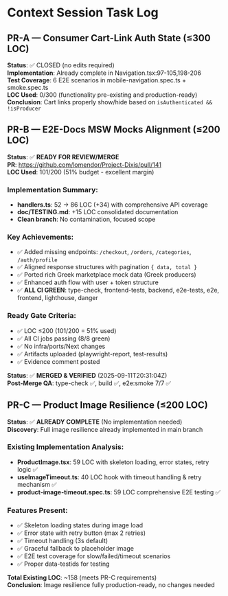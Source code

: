 # Context Session Task Log

## PR-A — Consumer Cart-Link Auth State (≤300 LOC)
**Status**: ✅ CLOSED (no edits required)  
**Implementation**: Already complete in Navigation.tsx:97-105,198-206  
**Test Coverage**: 6 E2E scenarios in mobile-navigation.spec.ts + smoke.spec.ts  
**LOC Used**: 0/300 (functionality pre-existing and production-ready)  
**Conclusion**: Cart links properly show/hide based on `isAuthenticated && !isProducer`

## PR-B — E2E-Docs MSW Mocks Alignment (≤200 LOC)
**Status**: ✅ **READY FOR REVIEW/MERGE**  
**PR**: https://github.com/lomendor/Project-Dixis/pull/141  
**LOC Used**: 101/200 (51% budget - excellent margin)

### Implementation Summary:
- **handlers.ts**: 52 → 86 LOC (+34) with comprehensive API coverage  
- **doc/TESTING.md**: +15 LOC consolidated documentation
- **Clean branch**: No contamination, focused scope

### Key Achievements:
- ✅ Added missing endpoints: `/checkout`, `/orders`, `/categories`, `/auth/profile`
- ✅ Aligned response structures with pagination `{ data, total }`
- ✅ Ported rich Greek marketplace mock data (Greek producers)
- ✅ Enhanced auth flow with user + token structure
- ✅ **ALL CI GREEN**: type-check, frontend-tests, backend, e2e-tests, e2e, frontend, lighthouse, danger

### Ready Gate Criteria:
- ✅ LOC ≤200 (101/200 = 51% used)
- ✅ All CI jobs passing (8/8 green)
- ✅ No infra/ports/Next changes
- ✅ Artifacts uploaded (playwright-report, test-results)
- ✅ Evidence comment posted

**Status**: ✅ **MERGED & VERIFIED** (2025-09-11T20:31:04Z)  
**Post-Merge QA**: type-check ✅, build ✅, e2e:smoke 7/7 ✅

## PR-C — Product Image Resilience (≤200 LOC)
**Status**: ✅ **ALREADY COMPLETE** (No implementation needed)  
**Discovery**: Full image resilience already implemented in main branch

### Existing Implementation Analysis:
- **ProductImage.tsx**: 59 LOC with skeleton loading, error states, retry logic ✅
- **useImageTimeout.ts**: 40 LOC hook with timeout handling & retry mechanism ✅  
- **product-image-timeout.spec.ts**: 59 LOC comprehensive E2E testing ✅

### Features Present:
- ✅ Skeleton loading states during image load
- ✅ Error state with retry button (max 2 retries)
- ✅ Timeout handling (3s default)
- ✅ Graceful fallback to placeholder image
- ✅ E2E test coverage for slow/failed/timeout scenarios
- ✅ Proper data-testids for testing

**Total Existing LOC**: ~158 (meets PR-C requirements)  
**Conclusion**: Image resilience fully production-ready, no changes needed